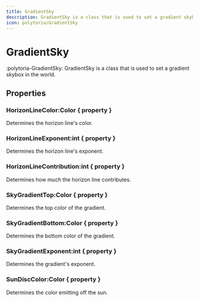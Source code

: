 ```yaml
---
title: GradientSky
description: GradientSky is a class that is used to set a gradient skybox in the world.
icon: polytoria/GradientSky
---
```


# GradientSky

:polytoria-GradientSky: GradientSky is a class that is used to set a gradient skybox in the world.

## Properties

### HorizonLineColor:Color { property }

Determines the horizon line's color.

### HorizonLineExponent:int { property }

Determines the horizon line's exponent.

### HorizonLineContribution:int { property }

Determines how much the horizon line contributes.

### SkyGradientTop:Color { property }

Determines the top color of the gradient.

### SkyGradientBottom:Color { property }

Determines the bottom color of the gradient.

### SkyGradientExponent:int { property }

Determines the gradient's exponent.

### SunDiscColor:Color { property }

Determines the color emitting off the sun.
